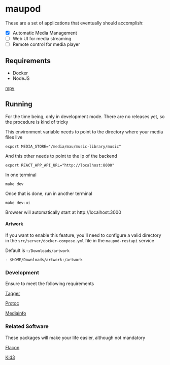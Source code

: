 # maupod

These are a set of applications that eventually should accomplish:

- [x] Automatic Media Management
- [ ] Web UI for media streaming
- [ ] Remote control for media player

## Requirements

* Docker
* NodeJS

[mpv](src/docs/mpv.md)

## Running

For the time being, only in development mode. There are no releases yet, 
so the procedure is kind of tricky

This environment variable needs to point to the directory where your media files live

```
export MEDIA_STORE="/media/mau/music-library/music"
```

And this other needs to point to the ip of the backend

```
export REACT_APP_API_URL="http://localhost:8000"
```

In one terminal 

```
make dev
```

Once that is done, run in another terminal
```
make dev-ui
```

Browser will automatically start at http://localhost:3000

#### Artwork

If you want to enable this feature, you'll need to configure a valid directory in the `src/server/docker-compose.yml` file in the `maupod-restapi` service

Default is `~/Downloads/artwork`

```
- $HOME/Downloads/artwork:/artwork
```

### Development

Ensure to meet the following requirements

[Tagger](src/pkg/taggers/README.md)

[Protoc](src/docs/protocol-buffers.md)

[Mediainfo](src/docs/mediainfo.md)

### Related Software

These packages will make your life easier, although not mandatory

[Flacon](src/docs/flacon.md)

[Kid3](src/docs/kid3.md)